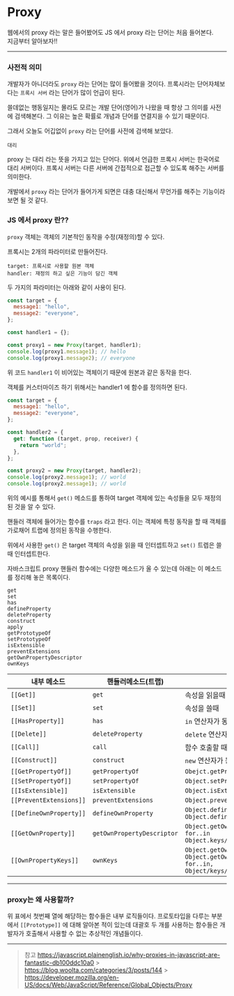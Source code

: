 # Proxy

웹에서의 proxy 라는 말은 들어봤어도 JS 에서 proxy 라는 단어는 처음 들어본다.  
지금부터 알아보자!!

---

### 사전적 의미

개발자가 아니더라도 `proxy` 라는 단어는 많이 들어봤을 것이다.
프록시라는 단어자체보다는 `프록시 서버` 라는 단어가 많이 언급이 된다.

쓸데없는 행동일지는 몰라도 모르는 개발 단어(영어)가 나왔을 때 항상 그 의미를 사전에 검색해본다. 그 이유는 높은 확률로 개념과 단어를 연결지을 수 있기 때문이다.

그래서 오늘도 어깁없이 `proxy` 라는 단어를 사전에 검색해 보았다.

```
대리
```

proxy 는 대리 라는 뜻을 가지고 있는 단어다. 위에서 언급한 프록시 서버는 한국어로 대리 서버이다. 프록시 서버는 다른 서버에 간접적으로 접근할 수 있도록 해주는 서버를 의미한다.

개발에서 `proxy` 라는 단어가 들어가게 되면은 대충 대신해서 무언가를 해주는 기능이라 보면 될 것 같다.

### JS 에서 proxy 란??

`proxy` 객체는 객체의 기본적인 동작을 수정(재정의)할 수 있다.

프록시는 2개의 파라미터로 만들어진다.

```
target: 프록시로 사용할 원본 객체
handler: 재정의 하고 싶은 기능이 담긴 객체
```

두 가지의 파라미터는 아래와 같이 사용이 된다.

```js
const target = {
  message1: "hello",
  message2: "everyone",
};

const handler1 = {};

const proxy1 = new Proxy(target, handler1);
console.log(proxy1.message1); // hello
console.log(proxy1.message2); // everyone
```

위 코드 `handler1` 이 비어있는 객체이기 때문에 원본과 같은 동작을 한다.

객체를 커스터마이즈 하기 위해서는 handler1 에 함수를 정의하면 된다.

```js
const target = {
  message1: "hello",
  message2: "everyone",
};

const handler2 = {
  get: function (target, prop, receiver) {
    return "world";
  },
};

const proxy2 = new Proxy(target, handler2);
console.log(proxy2.message1); // world
console.log(proxy2.message1); // world
```

위의 예시를 통해서 `get()` 메소드를 통하여 target 객체에 있는 속성들을 모두 재정의 된 것을 알 수 있다.

핸들러 객체에 들어가는 함수를 `traps` 라고 한다. 이는 객체에 특정 동작을 할 때 객체를 가로채어 트랩에 정의된 동작을 수행한다.

위에서 사용한 `get()` 은 target 객체의 속성을 읽을 때 인터셉트하고 `set()` 트렙은 쓸 때 인터셉트한다.

자바스크립트 proxy 핸들러 함수에는 다양한 메소드가 올 수 있는데 아래는 이 메소드를 정리해 놓은 목록이다.

```
get
set
has
defineProperty
deleteProperty
construct
apply
getPrototypeOf
setPrototypeOf
isExtensible
preventExtensions
getOwnPropertyDescriptor
ownKeys
```

| 내부 메소드             | 핸들러메소드(트랩)         | 작동시점                                                                                        |
| ----------------------- | -------------------------- | ----------------------------------------------------------------------------------------------- |
| `[[Get]] `              | `get `                     | 속성을 읽을때                                                                                   |
| `[[Set]]`               | `set`                      | 속성을 쓸때                                                                                     |
| `[[HasProperty]]`       | `has`                      | `in` 연산자가 동작할 때                                                                         |
| `[[Delete]]`            | `deleteProperty`           | `delete` 연산자가 동작할 때                                                                     |
| `[[Call]]`              | `call`                     | 함수 호출할 때                                                                                  |
| `[[Construct]]`         | `construct`                | `new` 연산자가 동작할 때                                                                        |
| `[[GetPropertyOf]]`     | `getPropertyOf`            | `Obejct.getPropertyOf`                                                                          |
| `[[SetPropertyOf]]`     | `setPropertyOf`            | `Object.setPropertyOf`                                                                          |
| `[[IsExtensible]]`      | `isExtensible`             | `Object.isExtensible`                                                                           |
| `[[PreventExtensions]]` | `preventExtensions`        | `Object.preventExtensions`                                                                      |
| `[[DefineOwnProperty]]` | `defineOwnProperty`        | `Object.defineProperty`<br />`Object.defineProperties`                                          |
| `[[GetOwnProperty]]`    | `getOwnPropertyDescriptor` | `Object.getOwnPropertyDescriptor`<br /> `for..in` <br /> `Object.keys/values/entries`           |
| `[[OwnPropertyKeys]]`   | `ownKeys`                  | `Object.getOwnPropertyNames, Object.getOwnPropertySymbols, for..in, Object/keys/values/entries` |

---

### proxy는 왜 사용할까?

위 표에서 첫번째 열에 해당하는 함수들은 내부 로직들이다. 프로토타입을 다루는 부분에서 `[[Prototype]]` 에 대해 알아본 적이 있는데 대괄호 두 개를 사용하는 함수들은 개발자가 호출해서 사용할 수 없는 추상적인 개념들이다.

---

> 참고
> https://javascript.plainenglish.io/why-proxies-in-javascript-are-fantastic-db100ddc10a0 > https://blog.woolta.com/categories/3/posts/144 > https://developer.mozilla.org/en-US/docs/Web/JavaScript/Reference/Global_Objects/Proxy

```

```
